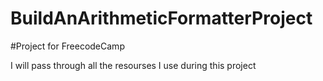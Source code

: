 # BuildAnArithmeticFormatterProject
#Project for FreecodeCamp

I will pass through all the resourses I use during this project
